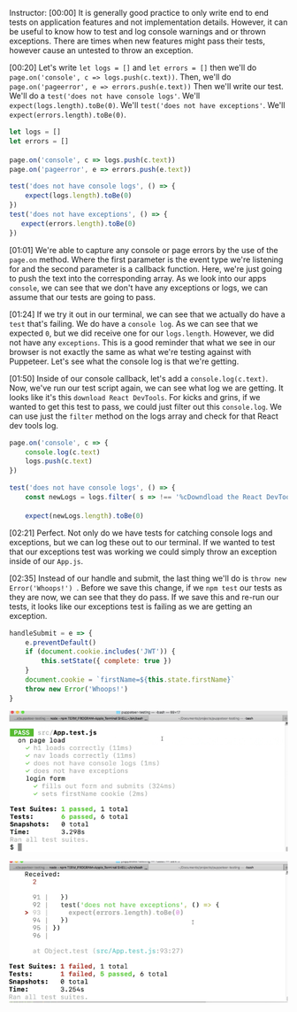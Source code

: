 Instructor: [00:00] It is generally good practice to only write end to end tests on application features and not implementation details. However, it can be useful to know how to test and log console warnings and or thrown exceptions. There are times when new features might pass their tests, however cause an untested to throw an exception.

[00:20] Let's write `let logs = []` and `let errors = []` then we'll do `page.on('console', c => logs.push(c.text))`. Then, we'll do `page.on('pageerror', e => errors.push(e.text))`  Then we'll write our test. We'll do a `test('does not have console logs'`. We'll `expect(logs.length).toBe(0)`. We'll `test('does not have exceptions'`. We'll `expect(errors.length).toBe(0)`.

```js
let logs = []
let errors = []

page.on('console', c => logs.push(c.text))
page.on('pageerror', e => errors.push(e.text))
```
```js
test('does not have console logs', () => {
    expect(logs.length).toBe(0)
})
test('does not have exceptions', () => {
   expect(errors.length).toBe(0) 
})
```
[01:01] We're able to capture any console or page errors by the use of the `page.on` method. Where the first parameter is the event type we're listening for and the second parameter is a callback function. Here, we're just going to push the text into the corresponding array. As we look into our apps `console`, we can see that we don't have any exceptions or logs, we can assume that our tests are going to pass.

[01:24] If we try it out in our terminal, we can see that we actually do have a `test` that's failing. We do have a `console log`. As we can see that we expected `0`, but we did receive one for our `logs.length`. However, we did not have any `exceptions`. This is a good reminder that what we see in our browser is not exactly the same as what we're testing against with Puppeteer. Let's see what the console log is that we're getting.

[01:50] Inside of our console callback, let's add a `console.log(c.text)`. Now, we've run our test script again, we can see what log we are getting. It looks like it's this `download React DevTools`. For kicks and grins, if we wanted to get this test to pass, we could just filter out this `console.log`. We can use just the `filter` method on the logs array and check for that React dev tools log.

```js
page.on('console', c => {
    console.log(c.text)
    logs.push(c.text)
})
```
```js
test('does not have console logs', () => {
    const newLogs = logs.filter( s => !== '%cDowndload the React DevTools for a better development experience: https://fb.me/react-devtools fount-weight:bold')

    expect(newLogs.length).toBe(0)
```

[02:21] Perfect. Not only do we have tests for catching console logs and exceptions, but we can log these out to our terminal. If we wanted to test that our exceptions test was working we could simply throw an exception inside of our `App.js`.

[02:35] Instead of our handle and submit, the last thing we'll do is `throw new Error('Whoops!') `. Before we save this change, if we `npm test` our tests as they are now, we can see that they do pass. If we save this and re-run our tests, it looks like our exceptions test is failing as we are getting an exception.

```js
handleSubmit = e => {
    e.preventDefault()
    if (document.cookie.includes('JWT')) {
        this.setState({ complete: true })
    }
    document.cookie = `firstName=${this.state.firstName}`
    throw new Error('Whoops!')
}
```

![Test Pass](../images/react-test-console-logs-and-exceptions-with-puppeteer-test-pass.png)

![Test with Exception](../images/react-test-console-logs-and-exceptions-with-puppeteer-test-with-exception.png)

